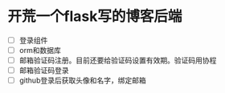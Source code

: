 # 开荒一个flask写的博客后端
- [ ] 登录组件
- [ ] orm和数据库
- [ ] 邮箱验证码注册。目前还要给验证码设置有效期。验证码用协程
- [ ] 邮箱验证码登录
- [ ] github登录后获取头像和名字，绑定邮箱